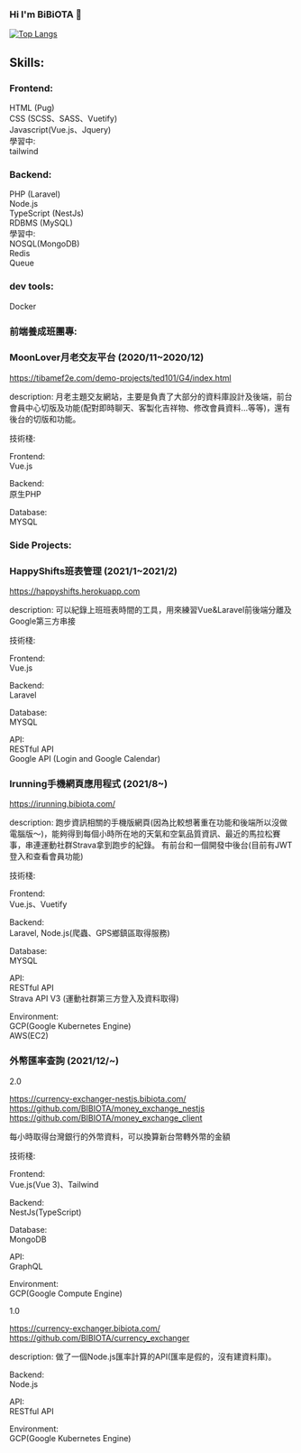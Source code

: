### Hi I'm BiBiOTA 👋

[![Top Langs](https://github-readme-stats.vercel.app/api/top-langs/?username=BIBIOTA&theme=dark)](https://github.com/anuraghazra/github-readme-stats)

##  Skills:

### Frontend: <br />
HTML (Pug) <br />
CSS (SCSS、SASS、Vuetify)  <br />
Javascript(Vue.js、Jquery)  <br />
學習中:   <br />
tailwind  <br />

### Backend: <br />
PHP (Laravel)  <br />
Node.js  <br />
TypeScript (NestJs)  <br />
RDBMS (MySQL)  <br />
學習中:   <br />
NOSQL(MongoDB)  <br />
Redis  <br />
Queue  <br />

### dev tools: <br />
Docker  <br />

### 前端養成班團專:

### MoonLover月老交友平台 (2020/11~2020/12) <br/>

<a href="https://tibamef2e.com/demo-projects/ted101/G4/index.html">https://tibamef2e.com/demo-projects/ted101/G4/index.html</a>  <br/>

description: 月老主題交友網站，主要是負責了大部分的資料庫設計及後端，前台會員中心切版及功能(配對即時聊天、客製化吉祥物、修改會員資料...等等)，還有後台的切版和功能。<br />

技術棧: <br/>

Frontend:  <br/>
Vue.js  <br/>

Backend: <br/>
原生PHP

Database: <br/>
MYSQL <br />

###  Side Projects:
### HappyShifts班表管理 (2021/1~2021/2) <br/>

<a href="https://happyshifts.herokuapp.com">https://happyshifts.herokuapp.com</a>  <br/>

description: 可以紀錄上班班表時間的工具，用來練習Vue&Laravel前後端分離及Google第三方串接 <br />

技術棧: <br/>

Frontend:  <br/>
Vue.js  <br/>

Backend: <br/>
Laravel

Database: <br/>
MYSQL <br />

API: <br/>
RESTful API <br/>
Google API (Login and Google Calendar)

### Irunning手機網頁應用程式 (2021/8~) <br/>

<a href="https://irunning.bibiota.com/">https://irunning.bibiota.com/</a>  <br/>

description: 跑步資訊相關的手機版網頁(因為比較想著重在功能和後端所以沒做電腦版～)，能夠得到每個小時所在地的天氣和空氣品質資訊、最近的馬拉松賽事，串連運動社群Strava拿到跑步的紀錄。 有前台和一個開發中後台(目前有JWT登入和查看會員功能) <br />

技術棧: <br/>

Frontend:  <br/>
Vue.js、Vuetify  <br/>

Backend: <br/>
Laravel, Node.js(爬蟲、GPS鄉鎮區取得服務)  <br />

Database: <br/>
MYSQL <br />

API: <br/>
RESTful API <br/>
Strava API V3 (運動社群第三方登入及資料取得)

Environment:  <br/>
GCP(Google Kubernetes Engine)  <br/>
AWS(EC2) <br/>

### 外幣匯率查詢 (2021/12/~) <br/>

2.0 <br />

<a href="https://currency-exchanger-nestjs.bibiota.com/">https://currency-exchanger-nestjs.bibiota.com/</a>  <br/>
<a href="https://github.com/BIBIOTA/money_exchange_nestjs">https://github.com/BIBIOTA/money_exchange_nestjs</a>  <br/>
<a href="https://github.com/BIBIOTA/money_exchange_client">https://github.com/BIBIOTA/money_exchange_client</a>  <br/>

每小時取得台灣銀行的外幣資料，可以換算新台幣轉外幣的金額 <br />

技術棧: <br/>

Frontend:  <br/>
Vue.js(Vue 3)、Tailwind  <br/>

Backend: <br/>
NestJs(TypeScript) <br/>

Database: <br/>
MongoDB <br />

API: <br/>
GraphQL <br/>

Environment:  <br/>
GCP(Google Compute Engine)  <br/>

1.0 <br />

<a href="https://currency-exchanger.bibiota.com/">https://currency-exchanger.bibiota.com/</a>  <br/>
<a href="https://github.com/BIBIOTA/currency_exchanger">https://github.com/BIBIOTA/currency_exchanger</a>  <br/>

description: 做了一個Node.js匯率計算的API(匯率是假的，沒有建資料庫)。

Backend: <br/>
Node.js

API: <br/>
RESTful API <br/>

Environment:  <br/>
GCP(Google Kubernetes Engine)  <br/>

<!--
**BIBIOTA/BIBIOTA** is a ✨ _special_ ✨ repository because its `README.md` (this file) appears on your GitHub profile.

Here are some ideas to get you started:

- 🔭 I’m currently working on ...
- 🌱 I’m currently learning ...
- 👯 I’m looking to collaborate on ...
- 🤔 I’m looking for help with ...
- 💬 Ask me about ...
- 📫 How to reach me: ...
- 😄 Pronouns: ...
- ⚡ Fun fact: ...
-->
